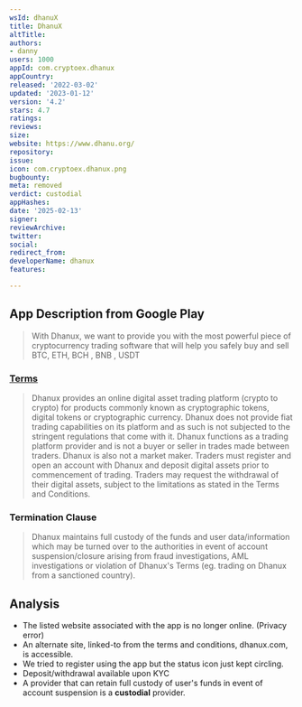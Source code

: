 ```yaml
---
wsId: dhanuX
title: DhanuX
altTitle: 
authors:
- danny
users: 1000
appId: com.cryptoex.dhanux
appCountry: 
released: '2022-03-02'
updated: '2023-01-12'
version: '4.2'
stars: 4.7
ratings: 
reviews: 
size: 
website: https://www.dhanu.org/
repository: 
issue: 
icon: com.cryptoex.dhanux.png
bugbounty: 
meta: removed
verdict: custodial
appHashes: 
date: '2025-02-13'
signer: 
reviewArchive: 
twitter: 
social: 
redirect_from: 
developerName: dhanux
features: 

---
```


## App Description from Google Play 

> With Dhanux, we want to provide you with the most powerful piece of cryptocurrency trading software that will help you safely buy and sell BTC, ETH, BCH , BNB , USDT

### [Terms](https://www.dhanux.com/terms) 

> Dhanux provides an online digital asset trading platform (crypto to crypto) for products commonly known as cryptographic tokens, digital tokens or cryptographic currency. Dhanux does not provide fiat trading capabilities on its platform and as such is not subjected to the stringent regulations that come with it. Dhanux functions as a trading platform provider and is not a buyer or seller in trades made between traders. Dhanux is also not a market maker. Traders must register and open an account with Dhanux and deposit digital assets prior to commencement of trading. Traders may request the withdrawal of their digital assets, subject to the limitations as stated in the Terms and Conditions.

### Termination Clause 

> Dhanux maintains full custody of the funds and user data/information which may be turned over to the authorities in event of account suspension/closure arising from fraud investigations, AML investigations or violation of Dhanux's Terms (eg. trading on Dhanux from a sanctioned country).

## Analysis 

- The listed website associated with the app is no longer online. (Privacy error)
- An alternate site, linked-to from the terms and conditions, dhanux.com, is accessible.
- We tried to register using the app but the status icon just kept circling. 
- Deposit/withdrawal available upon KYC
- A provider that can retain full custody of user's funds in event of account suspension is a **custodial** provider.


